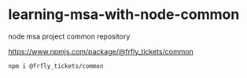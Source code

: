 # learning-msa-with-node-common
node msa project common repository

https://www.npmjs.com/package/@frfly_tickets/common

`npm i @frfly_tickets/common`

